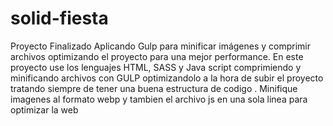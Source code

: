 # solid-fiesta

Proyecto Finalizado Aplicando Gulp para minificar imágenes y comprimir archivos optimizando el proyecto para una mejor performance.
En este proyecto use los lenguajes HTML, SASS y Java script comprimiendo y minificando archivos con GULP optimizandolo a la hora de subir el proyecto tratando siempre de tener una buena estructura de codigo . Minifique imagenes al formato webp y tambien el archivo js en una sola linea para optimizar la web
